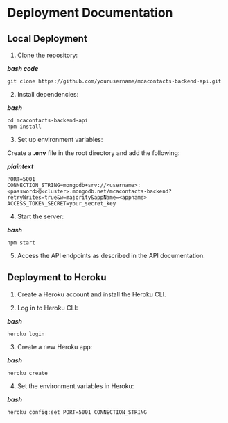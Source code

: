 # Deployment Documentation

## Local Deployment

1. Clone the repository:

***bash code***
```
git clone https://github.com/yourusername/mcacontacts-backend-api.git
```
2. Install dependencies:

***bash***
```
cd mcacontacts-backend-api
npm install
```
3. Set up environment variables:

Create a **.env** file in the root directory and add the following:

***plaintext***
```
PORT=5001
CONNECTION_STRING=mongodb+srv://<username>:<password>@<cluster>.mongodb.net/mcacontacts-backend?retryWrites=true&w=majority&appName=<appname>
ACCESS_TOKEN_SECRET=your_secret_key
```
4. Start the server:

***bash***
```
npm start
```
5. Access the API endpoints as described in the API documentation.

## Deployment to Heroku
1. Create a Heroku account and install the Heroku CLI.

2. Log in to Heroku CLI:

***bash***
```
heroku login
```
3. Create a new Heroku app:

***bash***
```
heroku create
```
4. Set the environment variables in Heroku:

***bash***
```
heroku config:set PORT=5001 CONNECTION_STRING
```
